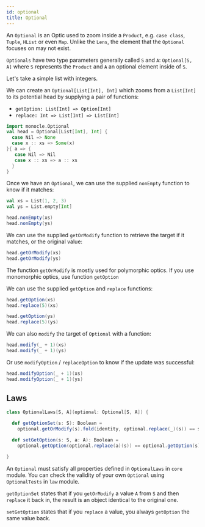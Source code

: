 ```yaml
---
id: optional
title: Optional
---
```


An `Optional` is an Optic used to zoom inside a `Product`, e.g. `case class`, `Tuple`, `HList` or even `Map`.
Unlike the `Lens`, the element that the `Optional` focuses on may not exist.

`Optionals` have two type parameters generally called `S` and `A`: `Optional[S, A]` where `S` represents the `Product` and `A` an optional element inside of `S`.

Let's take a simple list with integers.

We can create an `Optional[List[Int], Int]` which zooms from a `List[Int]` to its potential head by supplying a pair of functions:

*   `getOption: List[Int] => Option[Int]`
*   `replace: Int => List[Int] => List[Int]`

```scala mdoc:silent
import monocle.Optional
val head = Optional[List[Int], Int] {
  case Nil => None
  case x :: xs => Some(x)
}{ a => {
   case Nil => Nil
   case x :: xs => a :: xs
  }
}
```

Once we have an `Optional`, we can use the supplied `nonEmpty` function to know if it matches:

```scala mdoc:silent
val xs = List(1, 2, 3)
val ys = List.empty[Int]
```

```scala mdoc
head.nonEmpty(xs)
head.nonEmpty(ys)
```

We can use the supplied `getOrModify` function to retrieve the target if it matches, or the original value:

```scala mdoc
head.getOrModify(xs)
head.getOrModify(ys)
```

The function `getOrModify` is mostly used for polymorphic optics.
If you use monomorphic optics, use function `getOption`

We can use the supplied `getOption` and `replace` functions:

```scala mdoc
head.getOption(xs)
head.replace(5)(xs)

head.getOption(ys)
head.replace(5)(ys)
```

We can also `modify` the target of `Optional` with a function:

```scala mdoc
head.modify(_ + 1)(xs)
head.modify(_ + 1)(ys)
```

Or use `modifyOption` / `replaceOption` to know if the update was successful:

```scala mdoc
head.modifyOption(_ + 1)(xs)
head.modifyOption(_ + 1)(ys)
```

## Laws

```scala mdoc:silent
class OptionalLaws[S, A](optional: Optional[S, A]) {

  def getOptionSet(s: S): Boolean =
    optional.getOrModify(s).fold(identity, optional.replace(_)(s)) == s

  def setGetOption(s: S, a: A): Boolean =
    optional.getOption(optional.replace(a)(s)) == optional.getOption(s).map(_ => a)

}
```

An `Optional` must satisfy all properties defined in `OptionalLaws` in `core` module.
You can check the validity of your own `Optional` using `OptionalTests` in `law` module.

`getOptionSet` states that if you `getOrModify` a value `A` from `S` and then `replace` it back in, the result is an object identical to the original one.

`setGetOption` states that if you `replace` a value, you always `getOption` the same value back.
